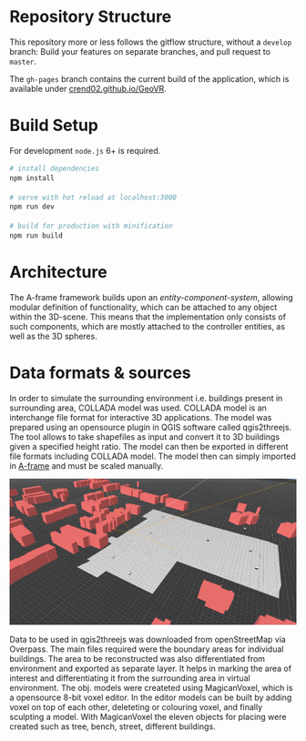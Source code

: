 # Repository Structure
This repository more or less follows the gitflow structure, without a `develop`
branch: Build your features on separate branches, and pull request to `master`.

The `gh-pages` branch contains the current build of the application, which is
available under [crend02.github.io/GeoVR](https://crend02.github.io/GeoVR).

# Build Setup
For development `node.js` 6+ is required.

``` bash
# install dependencies
npm install

# serve with hot reload at localhost:3000
npm run dev

# build for production with minification
npm run build
```

# Architecture
The A-frame framework builds upon an *entity-component-system*, allowing modular
definition of functionality, which can be attached to any object within the
3D-scene.
This means that the implementation only consists of such components, which are
mostly attached to the controller entities, as well as the 3D spheres.

# Data formats & sources
In order to simulate the surrounding environment i.e. buildings present in
surrounding area, COLLADA model was used. COLLADA model is an interchange file
format for interactive 3D applications.
The model was prepared using an opensource plugin in QGIS software called
qgis2threejs. The tool allows to take shapefiles as input and convert it to
3D buildings given a specified height ratio.
The model can then be exported in different file formats including COLLADA
model.
The model then can simply imported in [A-frame](https://aframe.io/) and must be scaled manually.

![area of interest screenshot](aoi.png)

Data to be used in qgis2threejs was downloaded from openStreetMap via Overpass.
The main files required were the boundary areas for individual buildings.
The area to be reconstructed was also differentiated from environment and
exported as separate layer. It helps in marking the area of interest and
differentiating it from the surrounding area in virtual environment.
The obj. models were createted using MagicanVoxel, which is a opensource 8-bit voxel editor. In the editor models can be built by adding voxel on top of each other, deleteting or colouring voxel, and finally sculpting a model. With MagicanVoxel the eleven objects for placing were created such as tree, bench, street, different buildings. 
